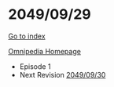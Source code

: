 # 2049/09/29

[Go to index](/README.md "Go to index")

[Omnipedia Homepage](https://omnipedia.app/ "Omnipedia Homepage")
- Episode 1
- Next Revision [2049/09/30](20490930.md "2049/09/30")
